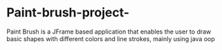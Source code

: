 # Paint-brush-project-
Paint Brush is a JFrame based application that enables the user to draw basic shapes with different colors and line strokes, mainly using java oop
